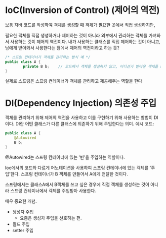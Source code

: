# IoC(Inversion of Control) (제어의 역전)
보통 자바 코드를 작성하여 객체를 생성할 때 객체가 필요한 곳에서 직접 생성하지만,

필요한 객체를 직접 생성하거나 제어하는 것이 아니라 외부에서 관리하는 객체를 가져와서 사용하는 것이 제어의 역전이다. 내가 사용하는 클래스를 직접 제어하는 것이 아니고, 남에게 받아와서 사용한다는 점에서 제어의 역전이라고 하는 듯?
```java
/* 스프링 컨테이너가 객체를 관리하는 방식 예 */
public class A {
		private B b;    // 코드에서 객체를 생성하지 않고, 어디선가 받아온 객체를 b에 할당
}
```
실제로 스프링은 스프링 컨테이너가 객체를 관리하고 제공해주는 역할을 한다

# DI(Dependency Injection) 의존성 주입
객체를 관리하기 위해 제어의 역전을 사용하고 이를 구현하기 위해 사용하는 방법이 DI이다.
DI란 어떤 클래스가 다른 클래스에 의존하기 위해 주입한다는 의미.
예시 코드:
```java
public class A {
	@Autowired
	B b;
}
```
@Autowired는 스프링 컨테이너에 있는 '빈'을 주입하는 역할이다.

Ioc에서의 코드와 다르게 어노테이션을 사용하여 스프링 컨테이너에 있는 객체를 '주입'한다. 스프링 컨테이너가 B 객체를 만들어서 A에게 전달한 것이다.

스프링에서는 클래스A에서 B객체를 쓰고 싶은 경우에 직접 객체를 생성하는 것이 아니라 스프링 컨테이너에서 객체를 주입받아 사용한다.

매우 중요한 개념.

- 생성자 주입
	- 요즘은 생성자 주입을 선호하는 편.
- 필드 주입
-  setter 주입